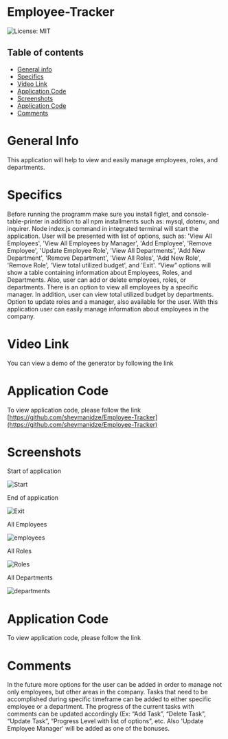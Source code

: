 # Employee-Tracker  

![License: MIT](https://img.shields.io/badge/License-MIT-yellow.svg)

## Table of contents
 * [General info](#General-Info)
 * [Specifics](#Specifics)
 * [Video Link](#Video-Link)
 * [Application Code](#Application-Code)
 * [Screenshots](#Screenshots)
 * [Application Code](#Application-Code)
 * [Comments](#Comments)


# General Info

  This application will help to view and easily manage employees, roles, and departments. 


# Specifics

  Before running the programm make sure you install figlet, and console-table-printer in addition to all npm installments such as: mysql, dotenv, and inquirer.  Node index.js command in integrated terminal will start the application. User will be presented with list of options, such as: 'View All Employees', 'View All Employees by Manager', 'Add Employee', 'Remove Employee', 'Update Employee Role', 'View All Departments', 'Add New Department', 'Remove Department', 'View All Roles', 'Add New Role', 'Remove Role', 'View total utilized budget', and 'Exit'. “View” options will show a table containing information about Employees, Roles, and Departments. Also, user can add or delete employees, roles, or departments. There is an option to view all employees by a specific manager. In addition, user can view total utilized budget by departments. Option to update roles and a manager, also available for the user. With this application user can easily manage information about employees in the company.


# Video Link 

 You can view a demo of the generator by following the link  []()

# Application Code

 To view application code, please follow the link   [https://github.com/sheymanidze/Employee-Tracker](https://github.com/sheymanidze/Employee-Tracker)



# Screenshots

 Start of application

 ![Start]()



 End of application

 ![Exit]()



 All Employees

 ![employees]()



 All Roles

 ![Roles]()

 

 All Departments

 ![departments]()

 

# Application Code

  To view application code, please follow the link []()



# Comments

 In the future more options for the user can be added in order to manage not only employees, but other areas in the company. Tasks that need to be accomplished during specific timeframe can be added to either specific employee or a department. The progress of the current tasks with comments can be updated accordingly (Ex: “Add Task”, “Delete Task”, “Update Task”, “Progress Level with list of options”, etc. Also 'Update Employee Manager' will be added as one of the bonuses.